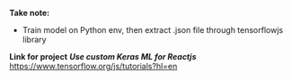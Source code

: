 **Take note:**   
- Train model on Python env, then extract .json file through tensorflowjs library   

**Link for project**
  ***Use custom Keras ML for Reactjs***   
  https://www.tensorflow.org/js/tutorials?hl=en
